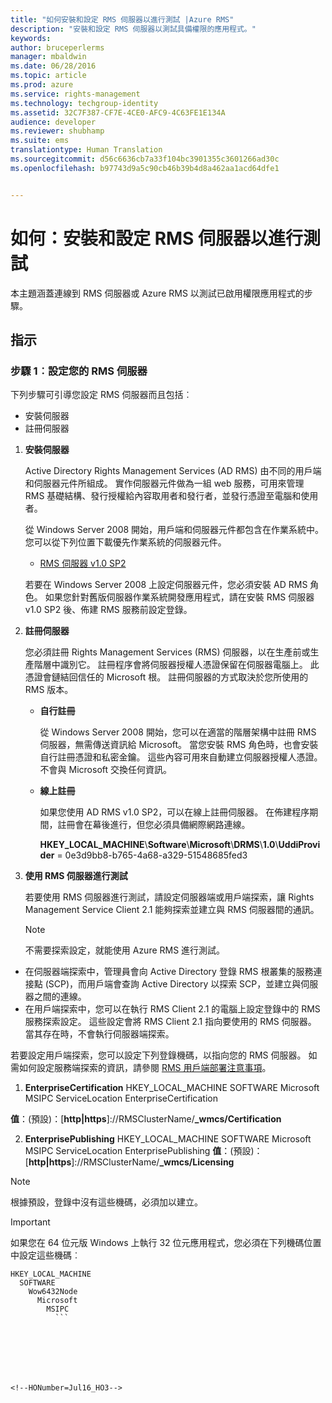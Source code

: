 ```yaml
---
title: "如何安裝和設定 RMS 伺服器以進行測試 |Azure RMS"
description: "安裝和設定 RMS 伺服器以測試具備權限的應用程式。"
keywords: 
author: bruceperlerms
manager: mbaldwin
ms.date: 06/28/2016
ms.topic: article
ms.prod: azure
ms.service: rights-management
ms.technology: techgroup-identity
ms.assetid: 32C7F387-CF7E-4CE0-AFC9-4C63FE1E134A
audience: developer
ms.reviewer: shubhamp
ms.suite: ems
translationtype: Human Translation
ms.sourcegitcommit: d56c6636cb7a33f104bc3901355c3601266ad30c
ms.openlocfilehash: b97743d9a5c90cb46b39b4d8a462aa1acd64dfe1


---
```


# 如何：安裝和設定 RMS 伺服器以進行測試

本主題涵蓋連線到 RMS 伺服器或 Azure RMS 以測試已啟用權限應用程式的步驟。
 
## 指示

### 步驟 1︰設定您的 RMS 伺服器

下列步驟可引導您設定 RMS 伺服器而且包括︰

-   安裝伺服器
-   註冊伺服器

1.  **安裝伺服器**

    Active Directory Rights Management Services (AD RMS) 由不同的用戶端和伺服器元件所組成。 實作伺服器元件做為一組 web 服務，可用來管理 RMS 基礎結構、發行授權給內容取用者和發行者，並發行憑證至電腦和使用者。

    從 Windows Server 2008 開始，用戶端和伺服器元件都包含在作業系統中。 您可以從下列位置下載優先作業系統的伺服器元件。

    -   [RMS 伺服器 v1.0 SP2](http://go.microsoft.com/fwlink/p/?linkid=73722)

    若要在 Windows Server 2008 上設定伺服器元件，您必須安裝 AD RMS 角色。 如果您針對舊版伺服器作業系統開發應用程式，請在安裝 RMS 伺服器 v1.0 SP2 後、佈建 RMS 服務前設定登錄。

2.  **註冊伺服器**

    您必須註冊 Rights Management Services (RMS) 伺服器，以在生產前或生產階層中識別它。 註冊程序會將伺服器授權人憑證保留在伺服器電腦上。 此憑證會鏈結回信任的 Microsoft 根。 註冊伺服器的方式取決於您所使用的 RMS 版本。

    -   **自行註冊**

        從 Windows Server 2008 開始，您可以在適當的階層架構中註冊 RMS 伺服器，無需傳送資訊給 Microsoft。 當您安裝 RMS 角色時，也會安裝自行註冊憑證和私密金鑰。 這些內容可用來自動建立伺服器授權人憑證。 不會與 Microsoft 交換任何資訊。

    -   **線上註冊**

        如果您使用 AD RMS v1.0 SP2，可以在線上註冊伺服器。 在佈建程序期間，註冊會在幕後進行，但您必須具備網際網路連線。

        **HKEY\_LOCAL\_MACHINE**\\**Software**\\**Microsoft**\\**DRMS**\\**1.0**\\**UddiProvider** = 0e3d9bb8-b765-4a68-a329-51548685fed3

3. **使用 RMS 伺服器進行測試**

    若要使用 RMS 伺服器進行測試，請設定伺服器端或用戶端探索，讓 Rights Management Service Client 2.1 能夠探索並建立與 RMS 伺服器間的通訊。

    > [!Note]
    > 不需要探索設定，就能使用 Azure RMS 進行測試。

  - 在伺服器端探索中，管理員會向 Active Directory 登錄 RMS 根叢集的服務連接點 (SCP)，而用戶端會查詢 Active Directory 以探索 SCP，並建立與伺服器之間的連線。
  - 在用戶端探索中，您可以在執行 RMS Client 2.1 的電腦上設定登錄中的 RMS 服務探索設定。 這些設定會將 RMS Client 2.1 指向要使用的 RMS 伺服器。 當其存在時，不會執行伺服器端探索。

  若要設定用戶端探索，您可以設定下列登錄機碼，以指向您的 RMS 伺服器。 如需如何設定服務端探索的資訊，請參閱 [RMS 用戶端部署注意事項](https://technet.microsoft.com/library/jj159267(WS.10).aspx)。

1. **EnterpriseCertification**
        HKEY_LOCAL_MACHINE        SOFTWARE          Microsoft            MSIPC              ServiceLocation                EnterpriseCertification

  **值**：(預設)：[**http|https**]://RMSClusterName/**_wmcs/Certification**

2. **EnterprisePublishing**
        HKEY_LOCAL_MACHINE        SOFTWARE          Microsoft            MSIPC              ServiceLocation                EnterprisePublishing **值**：(預設)：[**http|https**]://RMSClusterName/**_wmcs/Licensing**

>[!NOTE] 
> 根據預設，登錄中沒有這些機碼，必須加以建立。

>[!IMPORTANT] 
> 如果您在 64 位元版 Windows 上執行 32 位元應用程式，您必須在下列機碼位置中設定這些機碼︰<p>
  ```    
  HKEY_LOCAL_MACHINE
    SOFTWARE
      Wow6432Node
        Microsoft
          MSIPC
            ```

 

 



<!--HONumber=Jul16_HO3-->


